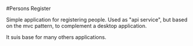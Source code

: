 #Persons Register

Simple application for registering people. Used as "api service", but based on the mvc pattern, to complement a desktop application.

It suis base for many others applications.

